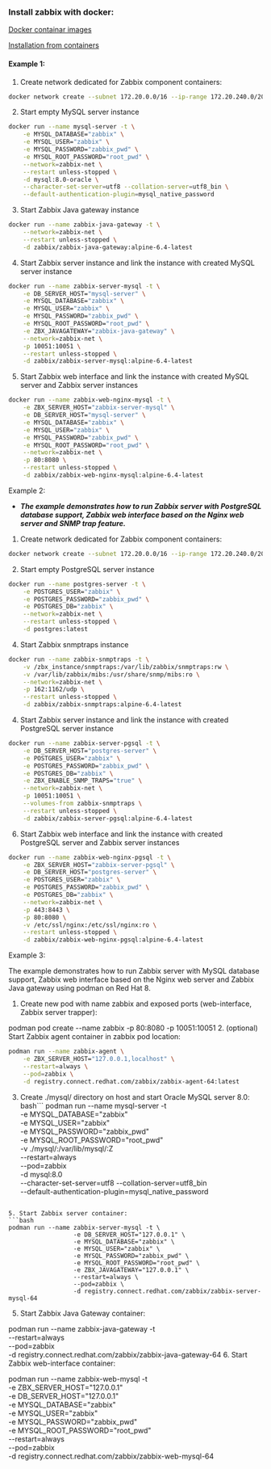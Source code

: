 ### Install zabbix with docker:
[Docker containar images](https://www.zabbix.com/container_images)

[Installation from containers](https://www.zabbix.com/documentation/current/en/manual/installation/containers)


#### Example 1:

1. Create network dedicated for Zabbix component containers:
```bash
docker network create --subnet 172.20.0.0/16 --ip-range 172.20.240.0/20 zabbix-net
```

2. Start empty MySQL server instance
```bash
docker run --name mysql-server -t \
    -e MYSQL_DATABASE="zabbix" \
    -e MYSQL_USER="zabbix" \
    -e MYSQL_PASSWORD="zabbix_pwd" \
    -e MYSQL_ROOT_PASSWORD="root_pwd" \
    --network=zabbix-net \
    --restart unless-stopped \
    -d mysql:8.0-oracle \
    --character-set-server=utf8 --collation-server=utf8_bin \
    --default-authentication-plugin=mysql_native_password
```
    
3. Start Zabbix Java gateway instance
```bash
docker run --name zabbix-java-gateway -t \
    --network=zabbix-net \
    --restart unless-stopped \
    -d zabbix/zabbix-java-gateway:alpine-6.4-latest
```
    
4. Start Zabbix server instance and link the instance with created MySQL server instance
```bash
docker run --name zabbix-server-mysql -t \
    -e DB_SERVER_HOST="mysql-server" \
    -e MYSQL_DATABASE="zabbix" \
    -e MYSQL_USER="zabbix" \
    -e MYSQL_PASSWORD="zabbix_pwd" \
    -e MYSQL_ROOT_PASSWORD="root_pwd" \
    -e ZBX_JAVAGATEWAY="zabbix-java-gateway" \
    --network=zabbix-net \
    -p 10051:10051 \
    --restart unless-stopped \
    -d zabbix/zabbix-server-mysql:alpine-6.4-latest
```

5. Start Zabbix web interface and link the instance with created MySQL server and Zabbix server instances
```bash
docker run --name zabbix-web-nginx-mysql -t \
    -e ZBX_SERVER_HOST="zabbix-server-mysql" \
    -e DB_SERVER_HOST="mysql-server" \
    -e MYSQL_DATABASE="zabbix" \
    -e MYSQL_USER="zabbix" \
    -e MYSQL_PASSWORD="zabbix_pwd" \
    -e MYSQL_ROOT_PASSWORD="root_pwd" \
    --network=zabbix-net \
    -p 80:8080 \
    --restart unless-stopped \
    -d zabbix/zabbix-web-nginx-mysql:alpine-6.4-latest
```

Example 2:

- ___The example demonstrates how to run Zabbix server with PostgreSQL database support, Zabbix web interface based on the Nginx web server and SNMP trap feature.___

1. Create network dedicated for Zabbix component containers:
```bash
docker network create --subnet 172.20.0.0/16 --ip-range 172.20.240.0/20 zabbix-net
```

2. Start empty PostgreSQL server instance
```bash
docker run --name postgres-server -t \
    -e POSTGRES_USER="zabbix" \
    -e POSTGRES_PASSWORD="zabbix_pwd" \
    -e POSTGRES_DB="zabbix" \
    --network=zabbix-net \
    --restart unless-stopped \
    -d postgres:latest
```

4. Start Zabbix snmptraps instance
```bash
docker run --name zabbix-snmptraps -t \
    -v /zbx_instance/snmptraps:/var/lib/zabbix/snmptraps:rw \
    -v /var/lib/zabbix/mibs:/usr/share/snmp/mibs:ro \
    --network=zabbix-net \
    -p 162:1162/udp \
    --restart unless-stopped \
    -d zabbix/zabbix-snmptraps:alpine-6.4-latest
```
    
4. Start Zabbix server instance and link the instance with created PostgreSQL server instance
```bash
docker run --name zabbix-server-pgsql -t \
    -e DB_SERVER_HOST="postgres-server" \
    -e POSTGRES_USER="zabbix" \
    -e POSTGRES_PASSWORD="zabbix_pwd" \
    -e POSTGRES_DB="zabbix" \
    -e ZBX_ENABLE_SNMP_TRAPS="true" \
    --network=zabbix-net \
    -p 10051:10051 \
    --volumes-from zabbix-snmptraps \
    --restart unless-stopped \
    -d zabbix/zabbix-server-pgsql:alpine-6.4-latest
```
   
6. Start Zabbix web interface and link the instance with created PostgreSQL server and Zabbix server instances
```bash
docker run --name zabbix-web-nginx-pgsql -t \
    -e ZBX_SERVER_HOST="zabbix-server-pgsql" \
    -e DB_SERVER_HOST="postgres-server" \
    -e POSTGRES_USER="zabbix" \
    -e POSTGRES_PASSWORD="zabbix_pwd" \
    -e POSTGRES_DB="zabbix" \
    --network=zabbix-net \
    -p 443:8443 \
    -p 80:8080 \
    -v /etc/ssl/nginx:/etc/ssl/nginx:ro \
    --restart unless-stopped \
    -d zabbix/zabbix-web-nginx-pgsql:alpine-6.4-latest
```

Example 3:

The example demonstrates how to run Zabbix server with MySQL database support, Zabbix web interface based on the Nginx web server and Zabbix Java gateway using podman on Red Hat 8.

1. Create new pod with name zabbix and exposed ports (web-interface, Zabbix server trapper):

podman pod create --name zabbix -p 80:8080 -p 10051:10051
2. (optional) Start Zabbix agent container in zabbix pod location:

```bash
podman run --name zabbix-agent \
    -e ZBX_SERVER_HOST="127.0.0.1,localhost" \
    --restart=always \
    --pod=zabbix \
    -d registry.connect.redhat.com/zabbix/zabbix-agent-64:latest
```

3. Create ./mysql/ directory on host and start Oracle MySQL server 8.0:
bash```
podman run --name mysql-server -t \
      -e MYSQL_DATABASE="zabbix" \
      -e MYSQL_USER="zabbix" \
      -e MYSQL_PASSWORD="zabbix_pwd" \
      -e MYSQL_ROOT_PASSWORD="root_pwd" \
      -v ./mysql/:/var/lib/mysql/:Z \
      --restart=always \
      --pod=zabbix \
      -d mysql:8.0 \
      --character-set-server=utf8 --collation-server=utf8_bin \
      --default-authentication-plugin=mysql_native_password
```

5. Start Zabbix server container:
```bash
podman run --name zabbix-server-mysql -t \
                  -e DB_SERVER_HOST="127.0.0.1" \
                  -e MYSQL_DATABASE="zabbix" \
                  -e MYSQL_USER="zabbix" \
                  -e MYSQL_PASSWORD="zabbix_pwd" \
                  -e MYSQL_ROOT_PASSWORD="root_pwd" \
                  -e ZBX_JAVAGATEWAY="127.0.0.1" \
                  --restart=always \
                  --pod=zabbix \
                  -d registry.connect.redhat.com/zabbix/zabbix-server-mysql-64
```

5. Start Zabbix Java Gateway container:

podman run --name zabbix-java-gateway -t \
      --restart=always \
      --pod=zabbix \
      -d registry.connect.redhat.com/zabbix/zabbix-java-gateway-64
6. Start Zabbix web-interface container:

podman run --name zabbix-web-mysql -t \
                  -e ZBX_SERVER_HOST="127.0.0.1" \
                  -e DB_SERVER_HOST="127.0.0.1" \
                  -e MYSQL_DATABASE="zabbix" \
                  -e MYSQL_USER="zabbix" \
                  -e MYSQL_PASSWORD="zabbix_pwd" \
                  -e MYSQL_ROOT_PASSWORD="root_pwd" \
                  --restart=always \
                  --pod=zabbix \
                  -d registry.connect.redhat.com/zabbix/zabbix-web-mysql-64


